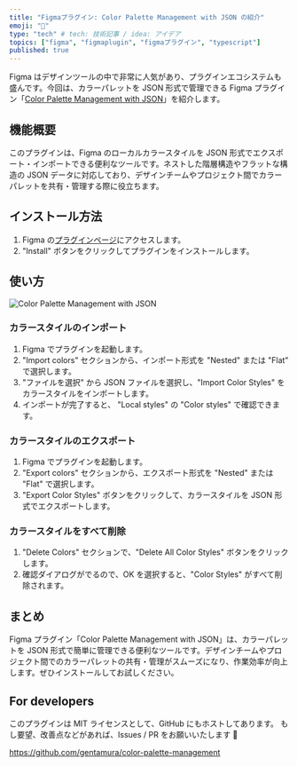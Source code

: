 ```yaml
---
title: "Figmaプラグイン: Color Palette Management with JSON の紹介"
emoji: "🌈"
type: "tech" # tech: 技術記事 / idea: アイデア
topics: ["figma", "figmaplugin", "figmaプラグイン", "typescript"]
published: true
---
```


Figma はデザインツールの中で非常に人気があり、プラグインエコシステムも盛んです。今回は、カラーパレットを JSON 形式で管理できる Figma プラグイン「[Color Palette Management with JSON](https://www.figma.com/community/plugin/1233651464692870713/Color-Palette-Management-with-JSON)」を紹介します。

## 機能概要

このプラグインは、Figma のローカルカラースタイルを JSON 形式でエクスポート・インポートできる便利なツールです。ネストした階層構造やフラットな構造の JSON データに対応しており、デザインチームやプロジェクト間でカラーパレットを共有・管理する際に役立ちます。

## インストール方法

1. Figma の[プラグインページ](https://www.figma.com/community/plugin/1233651464692870713/Color-Palette-Management-with-JSON)にアクセスします。
2. "Install" ボタンをクリックしてプラグインをインストールします。

## 使い方

![Color Palette Management with JSON](https://storage.googleapis.com/zenn-user-upload/b3a2750a70f3-20230505.png)

### カラースタイルのインポート

1. Figma でプラグインを起動します。
2. "Import colors" セクションから、インポート形式を "Nested" または "Flat" で選択します。
3. "ファイルを選択" から JSON ファイルを選択し、"Import Color Styles" をカラースタイルをインポートします。
4. インポートが完了すると、 "Local styles" の "Color styles" で確認できます。

### カラースタイルのエクスポート

1. Figma でプラグインを起動します。
2. "Export colors" セクションから、エクスポート形式を "Nested" または "Flat" で選択します。
3. "Export Color Styles" ボタンをクリックして、カラースタイルを JSON 形式でエクスポートします。

### カラースタイルをすべて削除

1. "Delete Colors" セクションで、"Delete All Color Styles" ボタンをクリックします。
2. 確認ダイアログがでるので、OK を選択すると、"Color Styles" がすべて削除されます。

## まとめ

Figma プラグイン「Color Palette Management with JSON」は、カラーパレットを JSON 形式で簡単に管理できる便利なツールです。デザインチームやプロジェクト間でのカラーパレットの共有・管理がスムーズになり、作業効率が向上します。ぜひインストールしてお試しください。

## For developers

このプラグインは MIT ライセンスとして、GitHub にもホストしてあります。
もし要望、改善点などがあれば、Issues / PR をお願いいたします 🙏

https://github.com/gentamura/color-palette-management
